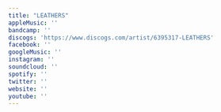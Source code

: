 ```yaml
---
title: "LEATHERS"
appleMusic: ''
bandcamp: ''
discogs: 'https://www.discogs.com/artist/6395317-LEATHERS'
facebook: ''
googleMusic: ''
instagram: ''
soundcloud: ''
spotify: ''
twitter: ''
website: ''
youtube: ''
---
```

